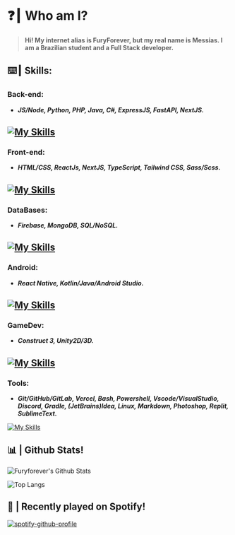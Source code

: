 # ❓┃ Who am I?
> **Hi! My internet alias is FuryForever, but my real name is Messias. I am a Brazilian student and a Full Stack developer.**

## ⌨️┃ Skills:

### Back-end:
+ ***JS/Node, Python, PHP, Java, C#, ExpressJS, FastAPI, NextJS.***

[![My Skills](https://skillicons.dev/icons?i=js,nodejs,python,php,java,cs,expressjs,fastapi,nextjs)](https://skillicons.dev)
---
### Front-end:
+ ***HTML/CSS, ReactJs, NextJS, TypeScript, Tailwind CSS, Sass/Scss.***

[![My Skills](https://skillicons.dev/icons?i=html,css,react,nextjs,typescript,tailwind,sass,scss,vite,styledcomponents)](https://skillicons.dev)
---
### DataBases:
+ ***Firebase, MongoDB, SQL/NoSQL.***

[![My Skills](https://skillicons.dev/icons?i=firebase,mongodb,mysql,postgresql,sqlite)](https://skillicons.dev)
---
### Android:
+ ***React Native, Kotlin/Java/Android Studio.***

[![My Skills](https://skillicons.dev/icons?i=react,kotlin,java,androidstudio)](https://skillicons.dev)
---
### GameDev:
+ ***Construct 3, Unity2D/3D.***

[![My Skills](https://skillicons.dev/icons?i=unity)](https://skillicons.dev)
---
### Tools:
+ ***Git/GitHub/GitLab, Vercel, Bash, Powershell, Vscode/VisualStudio, Discord, Gradle, (JetBrains)Idea, Linux, Markdown, Photoshop, Replit, SublimeText.***

[![My Skills](https://skillicons.dev/icons?i=vercel,git,github,gitlab,bash,powershell,vscode,visualstudio,discord,gradle,idea,linux,md,ps,replit)](https://skillicons.dev)
## 📊 | Github Stats!
![Furyforever's Github Stats](https://github-readme-stats.vercel.app/api?username=Furyforev3r&count_private=true&show_icons=true&theme=dracula)

![Top Langs](https://github-readme-stats.vercel.app/api/top-langs/?username=Furyforev3r&layout=compact&theme=dracula)

## 🎵 | Recently played on Spotify!
[![spotify-github-profile](https://spotify-github-profile.vercel.app/api/view?uid=zc80ofmfaed1nk2xijgr5ue4u&cover_image=true&theme=default&show_offline=false&background_color=1a1a1a&interchange=true&bar_color=ebebeb&bar_color_cover=true)](https://spotify-github-profile.vercel.app/api/view?uid=zc80ofmfaed1nk2xijgr5ue4u&redirect=true)

<!-- [![Furyforev3r's wakatime stats](https://github-readme-stats.vercel.app/api/wakatime?username=Furyforev3r&layout=compact)](https://github.com/anuraghazra/github-readme-stats) -->
